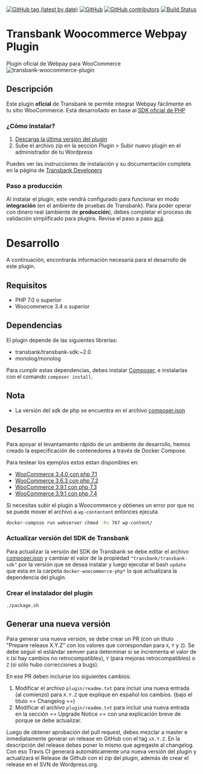 [![GitHub tag (latest by date)](https://img.shields.io/github/v/tag/transbankdevelopers/transbank-plugin-woocommerce-webpay)](https://github.com/TransbankDevelopers/transbank-plugin-woocommerce-webpay/releases/latest)
[![GitHub](https://img.shields.io/github/license/transbankdevelopers/transbank-plugin-woocommerce-webpay)](LICENSE)
[![GitHub contributors](https://img.shields.io/github/contributors/transbankdevelopers/transbank-plugin-woocommerce-webpay)](https://github.com/TransbankDevelopers/transbank-plugin-woocommerce-webpay/graphs/contributors)
[![Build Status](https://travis-ci.org/TransbankDevelopers/transbank-plugin-woocommerce-webpay.svg?branch=master)](https://travis-ci.org/TransbankDevelopers/transbank-plugin-woocommerce-webpay)

# Transbank Woocommerce Webpay Plugin
Plugin oficial de Webpay para WooCommerce
![transbank-woocommerce-plugin](https://user-images.githubusercontent.com/1103494/114062234-4b74d980-9865-11eb-9a59-232be4846365.png)


## Descripción
Este plugin **oficial** de Transbank te permite integrar Webpay fácilmente en tu sitio WooCommerce. Está desarrollado en base al [SDK oficial de PHP](https://github.com/TransbankDevelopers/transbank-sdk-php)

### ¿Cómo instalar?
1. [Descarga la última versión del plugin](https://github.com/TransbankDevelopers/transbank-plugin-woocommerce-webpay-rest/releases/latest)
2. Sube el archivo zip en la sección Plugin > Subir nuevo plugin en el administrador de tu Wordpress

Puedes ver las instrucciones de instalación y su documentación completa en la página de [Transbank Developers](https://www.transbankdevelopers.cl/plugin/woocommerce/)

### Paso a producción
Al instalar el plugin, este vendrá configurado para funcionar en modo **integración** (en el ambiente de pruebas de Transbank). 
Para poder operar con dinero real (ambiente de **producción**), debes completar el proceso de validación simplificado para plugins. Revisa el paso a paso [acá](https://transbankdevelopers.cl/plugin/woocommerce/). 


# Desarrollo
A continuación, encontrarás información necesaria para el desarrollo de este plugin. 

## Requisitos 
* PHP 7.0 o superior
* Woocommerce 3.4 o superior

## Dependencias

El plugin depende de las siguientes librerías:

* transbank/transbank-sdk:~2.0
* monolog/monolog

Para cumplir estas dependencias, debes instalar [Composer](https://getcomposer.org), e instalarlas con el comando `composer install`.

## Nota  
- La versión del sdk de php se encuentra en el archivo [composer.json](plugin/composer.json)

## Desarrollo

Para apoyar el levantamiento rápido de un ambiente de desarrollo, hemos creado la especificación de contenedores a través de Docker Compose.

Para testear los ejemplos estos estan disponibles en:
- [WooCommerce 3.4.0 con php 7.1](./docker-woocommerce-php7.1)
- [WooCommerce 3.6.3 con php 7.2](./docker-woocommerce-php7.2)
- [WooCommerce 3.9.1 con php 7.3](./docker-woocommerce-php7.3)
- [WooCommerce 3.9.1 con php 7.4](./docker-woocommerce-php7.4)

Si necesitas subir el plugin a Woocommerce y obtienes un error por que no se puede mover el archivo a `wp-contentent` entonces ejecuta

```bash
docker-compose run webserver chmod -Rv 767 wp-content/
```

### Actualizar versión del SDK de Transbank
Para actualizar la versión del SDK de Transbank se debe editar el archivo [composer.json](plugin/composer.json) y cambiar
el valor de la propiedad `"transbank/transbank-sdk"` por la versión que se desea instalar y luego ejecutar el bash `update`
que esta en la carpeta `docker-woocommerce-php*` lo que actualizara la dependencia del plugin.

### Crear el instalador del plugin

    ./package.sh

## Generar una nueva versión

Para generar una nueva versión, se debe crear un PR (con un título "Prepare release X.Y.Z" con los valores que correspondan para `X`, `Y` y `Z`). Se debe seguir el estándar semver para determinar si se incrementa el valor de `X` (si hay cambios no retrocompatibles), `Y` (para mejoras retrocompatibles) o `Z` (si sólo hubo correcciones a bugs).

En ese PR deben incluirse los siguientes cambios:

1. Modificar el archivo `plugin/readme.txt` para incluir una nueva entrada (al comienzo) para `X.Y.Z` que explique en español los cambios. (bajo el título == Changelog ==)
2. Modificar el archivo `plugin/readme.txt` para incluir una nueva entrada en la sección == Upgrade Notice == con una explicación breve de porque se debe actualizar.

Luego de obtener aprobación del pull request, debes mezclar a master e inmediatamente generar un release en GitHub con el tag `vX.Y.Z`. En la descripción del release debes poner lo mismo que agregaste al changelog.
Con eso Travis CI generará automáticamente una nueva versión del plugin y actualizará el Release de Github con el zip del plugin, además de crear el release en el SVN de Wordpress.org.
